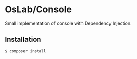 # OsLab/Console

Small implementation of console with Dependency Injection.

## Installation

```sh
$ composer install
```